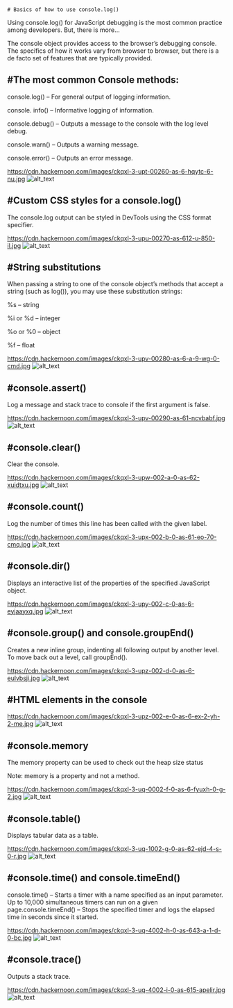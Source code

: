 


```


# Basics of how to use console.log()
```


Using console.log() for JavaScript debugging is the most common practice among developers. But, there is more...

The console object provides access to the browser’s debugging console. The specifics of how it works vary from browser to browser, but there is a de facto set of features that are typically provided.


## **#The most common Console methods:**

console.log() – For general output of logging information.

console. info() – Informative logging of information.

console.debug() – Outputs a message to the console with the log level debug.

console.warn() – Outputs a warning message.

console.error() – Outputs an error message.




https://cdn.hackernoon.com/images/ckqxl-3-upt-00260-as-6-hqytc-6-nu.jpg
![alt_text](images/image1.png "image_tooltip")



## **#Custom CSS styles for a console.log()**

The console.log output can be styled in DevTools using the CSS format specifier.





https://cdn.hackernoon.com/images/ckqxl-3-upu-00270-as-612-u-850-il.jpg
![alt_text](images/image2.png "image_tooltip")



## **#String substitutions**

When passing a string to one of the console object’s methods that accept a string (such as log()), you may use these substitution strings:

%s – string

%i or %d – integer

%o or %0 – object

%f – float




https://cdn.hackernoon.com/images/ckqxl-3-upv-00280-as-6-a-9-wg-0-cmd.jpg
![alt_text](images/image3.png "image_tooltip")



## **#console.assert()**

Log a message and stack trace to console if the first argument is false.





https://cdn.hackernoon.com/images/ckqxl-3-upv-00290-as-61-ncvbabf.jpg
![alt_text](images/image4.png "image_tooltip")



## **#console.clear()**

Clear the console.





https://cdn.hackernoon.com/images/ckqxl-3-upw-002-a-0-as-62-xuidtxu.jpg
![alt_text](images/image5.png "image_tooltip")



## **#console.count()**

Log the number of times this line has been called with the given label.





https://cdn.hackernoon.com/images/ckqxl-3-upx-002-b-0-as-61-eo-70-cmq.jpg
![alt_text](images/image6.png "image_tooltip")



## **#console.dir()**

Displays an interactive list of the properties of the specified JavaScript object.





https://cdn.hackernoon.com/images/ckqxl-3-upy-002-c-0-as-6-eyjaayxq.jpg
![alt_text](images/image7.png "image_tooltip")



## **#console.group() and console.groupEnd()**

Creates a new inline group, indenting all following output by another level. To move back out a level, call groupEnd().





https://cdn.hackernoon.com/images/ckqxl-3-upz-002-d-0-as-6-eulvbsji.jpg
![alt_text](images/image8.png "image_tooltip")



## **#HTML elements in the console**





https://cdn.hackernoon.com/images/ckqxl-3-upz-002-e-0-as-6-ex-2-yh-2-me.jpg
![alt_text](images/image9.png "image_tooltip")



## **#console.memory**

The memory property can be used to check out the heap size status

Note: memory is a property and not a method.





https://cdn.hackernoon.com/images/ckqxl-3-uq-0002-f-0-as-6-fyuxh-0-g-2.jpg
![alt_text](images/image10.png "image_tooltip")



## **#console.table()**

Displays tabular data as a table.





https://cdn.hackernoon.com/images/ckqxl-3-uq-1002-g-0-as-62-ejd-4-s-0-r.jpg
![alt_text](images/image11.png "image_tooltip")



## **#console.time() and console.timeEnd()**

console.time() – Starts a timer with a name specified as an input parameter. Up to 10,000 simultaneous timers can run on a given page.console.timeEnd() – Stops the specified timer and logs the elapsed time in seconds since it started.





https://cdn.hackernoon.com/images/ckqxl-3-uq-4002-h-0-as-643-a-1-d-0-bc.jpg
![alt_text](images/image12.png "image_tooltip")



## **#console.trace()**

Outputs a stack trace.





https://cdn.hackernoon.com/images/ckqxl-3-uq-4002-i-0-as-615-apelir.jpg
![alt_text](images/image13.png "image_tooltip")



